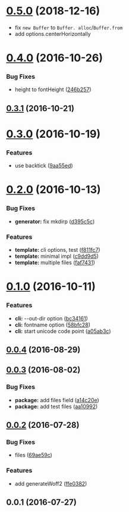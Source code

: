 <a name="0.5.0"></a>
# [0.5.0](https://github.com/mkwtys/icontype/compare/v0.4.0...v0.5.0) (2018-12-16)

- fix `new Buffer` to `Buffer. alloc`/`Buffer.from`
- add options.centerHorizontally

<a name="0.4.0"></a>
# [0.4.0](https://github.com/mkwtys/icontype/compare/v0.3.2...v0.4.0) (2016-10-26)


### Bug Fixes

* height to fontHeight ([246b257](https://github.com/mkwtys/icontype/commit/246b257))



<a name="0.3.1"></a>
## [0.3.1](https://github.com/mkwtys/icontype/compare/v0.3.0...v0.3.1) (2016-10-21)



<a name="0.3.0"></a>
# [0.3.0](https://github.com/mkwtys/icontype/compare/v0.2.0...v0.3.0) (2016-10-19)


### Features

* use backtick ([9aa55ed](https://github.com/mkwtys/icontype/commit/9aa55ed))



<a name="0.2.0"></a>
# [0.2.0](https://github.com/mkwtys/icontype/compare/v0.1.0...v0.2.0) (2016-10-13)


### Bug Fixes

* **generator:** fix mkdirp ([d395c5c](https://github.com/mkwtys/icontype/commit/d395c5c))


### Features

* **template:** cli options, test ([f811fc7](https://github.com/mkwtys/icontype/commit/f811fc7))
* **template:** minimal impl ([c9dd9d5](https://github.com/mkwtys/icontype/commit/c9dd9d5))
* **template:** multiple files ([faf7431](https://github.com/mkwtys/icontype/commit/faf7431))



<a name="0.1.0"></a>
# [0.1.0](https://github.com/mkwtys/icontype/compare/v0.0.4...v0.1.0) (2016-10-11)


### Features

* **cli:** --out-dir option ([bc34161](https://github.com/mkwtys/icontype/commit/bc34161))
* **cli:** fontname option ([58bfc28](https://github.com/mkwtys/icontype/commit/58bfc28))
* **cli:** start unicode code point ([a05ab3c](https://github.com/mkwtys/icontype/commit/a05ab3c))



<a name="0.0.4"></a>
## [0.0.4](https://github.com/mkwtys/icontype/compare/v0.0.3...v0.0.4) (2016-08-29)



<a name="0.0.3"></a>
## [0.0.3](https://github.com/mkwtys/icontype/compare/v0.0.2...v0.0.3) (2016-08-02)


### Bug Fixes

* **package:** add files field ([a14c20e](https://github.com/mkwtys/icontype/commit/a14c20e))
* **package:** add test files ([aa10992](https://github.com/mkwtys/icontype/commit/aa10992))



<a name="0.0.2"></a>
## [0.0.2](https://github.com/mkwtys/icontype/compare/v0.0.1...v0.0.2) (2016-07-28)


### Bug Fixes

* files ([69ae59c](https://github.com/mkwtys/icontype/commit/69ae59c))


### Features

* add generateWoff2 ([ffe0382](https://github.com/mkwtys/icontype/commit/ffe0382))



<a name="0.0.1"></a>
## 0.0.1 (2016-07-27)



